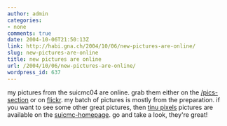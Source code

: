 ```yaml
---
author: admin
categories:
- none
comments: true
date: 2004-10-06T21:50:13Z
link: http://habi.gna.ch/2004/10/06/new-pictures-are-online/
slug: new-pictures-are-online
title: new pictures are online
url: /2004/10/06/new-pictures-are-online/
wordpress_id: 637
---
```


my pictures from the suicmc04 are online.
grab them either on the [/pics-section](http://www.habi.gna.ch/pics/) or on [flickr](http://www.flickr.com/photos/habi/).
my batch of pictures is mostly from the preparation. if you want to see some other great pictures, then [tinu pixels](http://martinbichsel.ch/) pictures are available on the [suicmc-homepage](http://suicmc04.ch/e/info.html). go and take a look, they're great!
